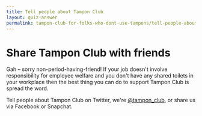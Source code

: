 ```yaml
---
title: Tell people about Tampon Club
layout: quiz-answer
permalink: tampon-club-for-folks-who-dont-use-tampons/tell-people-about-tampon-club/
---
```

# Share Tampon Club with friends

Gah – sorry non-period-having-friend! If your job doesn't involve responsibility for employee welfare and you don't have any shared toilets in your workplace then the best thing you can do to support Tampon Club is spread the word.

Tell people about Tampon Club on Twitter, we're [@tampon_club](http://twitter.com/tampon_club), or share us via Facebook or Snapchat.

